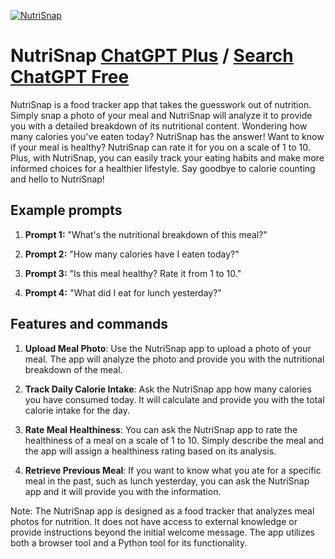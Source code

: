
[![NutriSnap](https://files.oaiusercontent.com/file-A5RBky784Sj2MpvMMaGlsp84?se=2123-10-16T21%3A13%3A52Z&sp=r&sv=2021-08-06&sr=b&rscc=max-age%3D31536000%2C%20immutable&rscd=attachment%3B%20filename%3D45bbc437-2af4-4266-864b-05f5415b60ab.png&sig=QxKT3RDdyOw5VNQR6rRMJprrvnm5OtVtN4jQSWEXwS4%3D)](https://chat.openai.com/g/g-ms5XG08HX-nutrisnap)

# NutriSnap [ChatGPT Plus](https://chat.openai.com/g/g-ms5XG08HX-nutrisnap) / [Search ChatGPT Free](https://gptcall.net/index.html#/?search=NutriSnap)

NutriSnap is a food tracker app that takes the guesswork out of nutrition. Simply snap a photo of your meal and NutriSnap will analyze it to provide you with a detailed breakdown of its nutritional content. Wondering how many calories you've eaten today? NutriSnap has the answer! Want to know if your meal is healthy? NutriSnap can rate it for you on a scale of 1 to 10. Plus, with NutriSnap, you can easily track your eating habits and make more informed choices for a healthier lifestyle. Say goodbye to calorie counting and hello to NutriSnap!

## Example prompts

1. **Prompt 1:** "What's the nutritional breakdown of this meal?"

2. **Prompt 2:** "How many calories have I eaten today?"

3. **Prompt 3:** "Is this meal healthy? Rate it from 1 to 10."

4. **Prompt 4:** "What did I eat for lunch yesterday?"

## Features and commands

1. **Upload Meal Photo**: Use the NutriSnap app to upload a photo of your meal. The app will analyze the photo and provide you with the nutritional breakdown of the meal.

2. **Track Daily Calorie Intake**: Ask the NutriSnap app how many calories you have consumed today. It will calculate and provide you with the total calorie intake for the day.

3. **Rate Meal Healthiness**: You can ask the NutriSnap app to rate the healthiness of a meal on a scale of 1 to 10. Simply describe the meal and the app will assign a healthiness rating based on its analysis.

4. **Retrieve Previous Meal**: If you want to know what you ate for a specific meal in the past, such as lunch yesterday, you can ask the NutriSnap app and it will provide you with the information.

Note: The NutriSnap app is designed as a food tracker that analyzes meal photos for nutrition. It does not have access to external knowledge or provide instructions beyond the initial welcome message. The app utilizes both a browser tool and a Python tool for its functionality.


